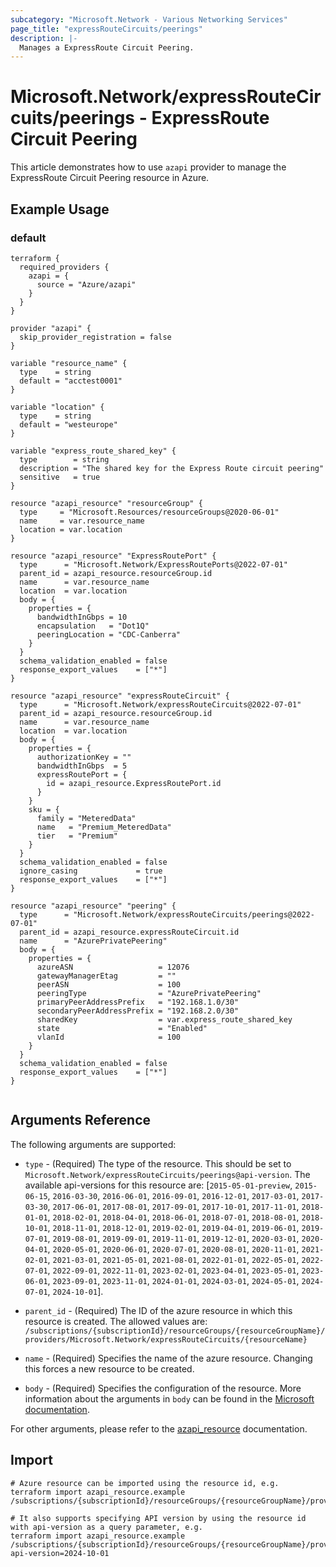 ```yaml
---
subcategory: "Microsoft.Network - Various Networking Services"
page_title: "expressRouteCircuits/peerings"
description: |-
  Manages a ExpressRoute Circuit Peering.
---
```


# Microsoft.Network/expressRouteCircuits/peerings - ExpressRoute Circuit Peering

This article demonstrates how to use `azapi` provider to manage the ExpressRoute Circuit Peering resource in Azure.



## Example Usage

### default

```hcl
terraform {
  required_providers {
    azapi = {
      source = "Azure/azapi"
    }
  }
}

provider "azapi" {
  skip_provider_registration = false
}

variable "resource_name" {
  type    = string
  default = "acctest0001"
}

variable "location" {
  type    = string
  default = "westeurope"
}

variable "express_route_shared_key" {
  type        = string
  description = "The shared key for the Express Route circuit peering"
  sensitive   = true
}

resource "azapi_resource" "resourceGroup" {
  type     = "Microsoft.Resources/resourceGroups@2020-06-01"
  name     = var.resource_name
  location = var.location
}

resource "azapi_resource" "ExpressRoutePort" {
  type      = "Microsoft.Network/ExpressRoutePorts@2022-07-01"
  parent_id = azapi_resource.resourceGroup.id
  name      = var.resource_name
  location  = var.location
  body = {
    properties = {
      bandwidthInGbps = 10
      encapsulation   = "Dot1Q"
      peeringLocation = "CDC-Canberra"
    }
  }
  schema_validation_enabled = false
  response_export_values    = ["*"]
}

resource "azapi_resource" "expressRouteCircuit" {
  type      = "Microsoft.Network/expressRouteCircuits@2022-07-01"
  parent_id = azapi_resource.resourceGroup.id
  name      = var.resource_name
  location  = var.location
  body = {
    properties = {
      authorizationKey = ""
      bandwidthInGbps  = 5
      expressRoutePort = {
        id = azapi_resource.ExpressRoutePort.id
      }
    }
    sku = {
      family = "MeteredData"
      name   = "Premium_MeteredData"
      tier   = "Premium"
    }
  }
  schema_validation_enabled = false
  ignore_casing             = true
  response_export_values    = ["*"]
}

resource "azapi_resource" "peering" {
  type      = "Microsoft.Network/expressRouteCircuits/peerings@2022-07-01"
  parent_id = azapi_resource.expressRouteCircuit.id
  name      = "AzurePrivatePeering"
  body = {
    properties = {
      azureASN                   = 12076
      gatewayManagerEtag         = ""
      peerASN                    = 100
      peeringType                = "AzurePrivatePeering"
      primaryPeerAddressPrefix   = "192.168.1.0/30"
      secondaryPeerAddressPrefix = "192.168.2.0/30"
      sharedKey                  = var.express_route_shared_key
      state                      = "Enabled"
      vlanId                     = 100
    }
  }
  schema_validation_enabled = false
  response_export_values    = ["*"]
}


```



## Arguments Reference

The following arguments are supported:

* `type` - (Required) The type of the resource. This should be set to `Microsoft.Network/expressRouteCircuits/peerings@api-version`. The available api-versions for this resource are: [`2015-05-01-preview`, `2015-06-15`, `2016-03-30`, `2016-06-01`, `2016-09-01`, `2016-12-01`, `2017-03-01`, `2017-03-30`, `2017-06-01`, `2017-08-01`, `2017-09-01`, `2017-10-01`, `2017-11-01`, `2018-01-01`, `2018-02-01`, `2018-04-01`, `2018-06-01`, `2018-07-01`, `2018-08-01`, `2018-10-01`, `2018-11-01`, `2018-12-01`, `2019-02-01`, `2019-04-01`, `2019-06-01`, `2019-07-01`, `2019-08-01`, `2019-09-01`, `2019-11-01`, `2019-12-01`, `2020-03-01`, `2020-04-01`, `2020-05-01`, `2020-06-01`, `2020-07-01`, `2020-08-01`, `2020-11-01`, `2021-02-01`, `2021-03-01`, `2021-05-01`, `2021-08-01`, `2022-01-01`, `2022-05-01`, `2022-07-01`, `2022-09-01`, `2022-11-01`, `2023-02-01`, `2023-04-01`, `2023-05-01`, `2023-06-01`, `2023-09-01`, `2023-11-01`, `2024-01-01`, `2024-03-01`, `2024-05-01`, `2024-07-01`, `2024-10-01`].

* `parent_id` - (Required) The ID of the azure resource in which this resource is created. The allowed values are:  
  `/subscriptions/{subscriptionId}/resourceGroups/{resourceGroupName}/providers/Microsoft.Network/expressRouteCircuits/{resourceName}`

* `name` - (Required) Specifies the name of the azure resource. Changing this forces a new resource to be created.

* `body` - (Required) Specifies the configuration of the resource. More information about the arguments in `body` can be found in the [Microsoft documentation](https://learn.microsoft.com/en-us/azure/templates/Microsoft.Network/expressRouteCircuits/peerings?pivots=deployment-language-terraform).

For other arguments, please refer to the [azapi_resource](https://registry.terraform.io/providers/Azure/azapi/latest/docs/resources/resource) documentation.

## Import

 ```shell
 # Azure resource can be imported using the resource id, e.g.
 terraform import azapi_resource.example /subscriptions/{subscriptionId}/resourceGroups/{resourceGroupName}/providers/Microsoft.Network/expressRouteCircuits/{resourceName}/peerings/{resourceName}
 
 # It also supports specifying API version by using the resource id with api-version as a query parameter, e.g.
 terraform import azapi_resource.example /subscriptions/{subscriptionId}/resourceGroups/{resourceGroupName}/providers/Microsoft.Network/expressRouteCircuits/{resourceName}/peerings/{resourceName}?api-version=2024-10-01
 ```
